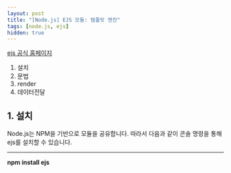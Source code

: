 ```yaml
---
layout: post
title: "[Node.js] EJS 모듈: 템플릿 엔진"
tags: [node.js, ejs]
hidden: true
---
```


[ejs 공식 홈페이지](https://ejs.co/)  

1. 설치
2. 문법
3. render
4. 데이터전달  

## 1. 설치
Node.js는 NPM을 기반으로 모듈을 공유합니다. 따라서 
다음과 같이 콘솔 명령을 통해 ejs를 설치할 수 있습니다.  
- - - 
 **npm install ejs**
